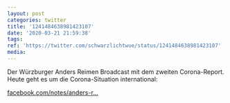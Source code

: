 ```yaml
---
layout: post
categories: twitter
title: '1241484638981423107'
date: '2020-03-21 21:59:38'
tags: 
ref: 'https://twitter.com/schwarzlichtwue/status/1241484638981423107'
media:
---
```

Der Würzburger Anders Reimen Broadcast mit dem zweiten Corona-Report. Heute geht es um die Corona-Situation international:

[facebook.com/notes/anders-r…](https://www.facebook.com/notes/anders-reimen/der-corona-report-folge-2/2853273008091381/?__tn__=H-R)
